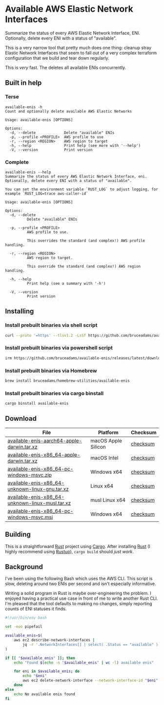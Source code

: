 # Available AWS Elastic Network Interfaces

Summarize the status of every AWS Elastic Network Interface, ENI.
Optionally, delete every ENI with a status of "available".

This is a very narrow tool that pretty much does one thing:
cleanup stray Elastic Network Interfaces that seem to fall
out of a very complex terraform configuration that we build
and tear down regularly.

This is _very_ fast. The deletes all available ENIs concurrently.

## Built in help

### Terse

```
available-enis -h
Count and optionally delete available AWS Elastic Networks

Usage: available-enis [OPTIONS]

Options:
  -d, --delete             Delete "available" ENIs
  -p, --profile <PROFILE>  AWS profile to use
  -r, --region <REGION>    AWS region to target
  -h, --help               Print help (see more with '--help')
  -V, --version            Print version
```

### Complete

```
available-enis --help
Summarize the status of every AWS Elastic Network Interface, eni.
Optionally, delete every ENI with a status of "available".

You can set the environment variable `RUST_LOG` to adjust logging, for
example `RUST_LOG=trace aws-caller-id`

Usage: available-enis [OPTIONS]

Options:
  -d, --delete
          Delete "available" ENIs

  -p, --profile <PROFILE>
          AWS profile to use.

          This overrides the standard (and complex!) AWS profile handling.

  -r, --region <REGION>
          AWS region to target.

          This override the standard (and complex!) AWS region handling.

  -h, --help
          Print help (see a summary with '-h')

  -V, --version
          Print version
```

## Installing

### Install prebuilt binaries via shell script

```sh
curl --proto '=https' --tlsv1.2 -LsSf https://github.com/bruceadams/available-enis/releases/latest/download/available-enis-installer.sh | sh
```

### Install prebuilt binaries via powershell script

```sh
irm https://github.com/bruceadams/available-enis/releases/latest/download/available-enis-installer.ps1 | iex
```

### Install prebuilt binaries via Homebrew

```sh
brew install bruceadams/homebrew-utilities/available-enis
```

### Install prebuilt binaries via cargo binstall

```sh
cargo binstall available-enis
```

## Download

|  File  | Platform | Checksum |
|--------|----------|----------|
| [available-enis-aarch64-apple-darwin.tar.xz](https://github.com/bruceadams/available-enis/releases/latest/download/available-enis-aarch64-apple-darwin.tar.xz) | macOS Apple Silicon | [checksum](https://github.com/bruceadams/available-enis/releases/latest/download/available-enis-aarch64-apple-darwin.tar.xz.sha256) |
| [available-enis-x86_64-apple-darwin.tar.xz](https://github.com/bruceadams/available-enis/releases/latest/download/available-enis-x86_64-apple-darwin.tar.xz) | macOS Intel | [checksum](https://github.com/bruceadams/available-enis/releases/latest/download/available-enis-x86_64-apple-darwin.tar.xz.sha256) |
| [available-enis-x86_64-pc-windows-msvc.zip](https://github.com/bruceadams/available-enis/releases/latest/download/available-enis-x86_64-pc-windows-msvc.zip) | Windows x64 | [checksum](https://github.com/bruceadams/available-enis/releases/latest/download/available-enis-x86_64-pc-windows-msvc.zip.sha256) |
| [available-enis-x86_64-unknown-linux-gnu.tar.xz](https://github.com/bruceadams/available-enis/releases/latest/download/available-enis-x86_64-unknown-linux-gnu.tar.xz) | Linux x64 | [checksum](https://github.com/bruceadams/available-enis/releases/latest/download/available-enis-x86_64-unknown-linux-gnu.tar.xz.sha256) |
| [available-enis-x86_64-unknown-linux-musl.tar.xz](https://github.com/bruceadams/available-enis/releases/latest/download/available-enis-x86_64-unknown-linux-musl.tar.xz) | musl Linux x64 | [checksum](https://github.com/bruceadams/available-enis/releases/latest/download/available-enis-x86_64-unknown-linux-musl.tar.xz.sha256) |
| [available-enis-x86_64-pc-windows-msvc.msi](https://github.com/bruceadams/available-enis/releases/latest/download/available-enis-x86_64-pc-windows-msvc.msi) | Windows x64 | [checksum](https://github.com/bruceadams/available-enis/releases/latest/download/available-enis-x86_64-pc-windows-msvc.msi.sha256) |

## Building

This is a straightforward [Rust](https://www.rust-lang.org/)
project using [Cargo](doc.rust-lang.org/cargo).
After installing [Rust](https://www.rust-lang.org/)
(I highly recommend using [Rustup](https://rustup.rs/)),
`cargo build` should _just work_.

## Background

I've been using the following Bash which uses the AWS CLI.
This script is slow, deleting around two ENIs per second
and isn't especially informative.

Writing a solid program in Rust is maybe over-engineering the problem.
I enjoyed having a practical use case in front of me to write another
Rust CLI. I'm pleased that the tool defaults to making no changes,
simply reporting counts of ENI statuses it finds.

```bash
#!/usr/bin/env bash

set -euo pipefail

available_enis=$(
    aws ec2 describe-network-interfaces |
        jq -r '.NetworkInterfaces[] | select( .Status == "available" ) | .NetworkInterfaceId'
)

if [[ "$available_enis" ]]; then
    echo "Found $(echo -n "$available_enis" | wc -l) available enis"

    for eni in $available_enis; do
        echo "$eni"
        aws ec2 delete-network-interface --network-interface-id "$eni"
    done
else
    echo No available enis found
fi
```
